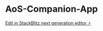 # AoS-Companion-App

[Edit in StackBlitz next generation editor ⚡️](https://stackblitz.com/~/github.com/chkirchmair/AoS-Companion-App)